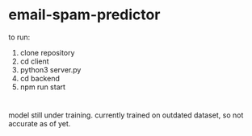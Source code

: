 # email-spam-predictor
to run:
<br>
1. clone repository
2. cd client
3. python3 server.py
4. cd backend
5. npm run start
#
model still under training. currently trained on outdated dataset, so not accurate as of yet.
